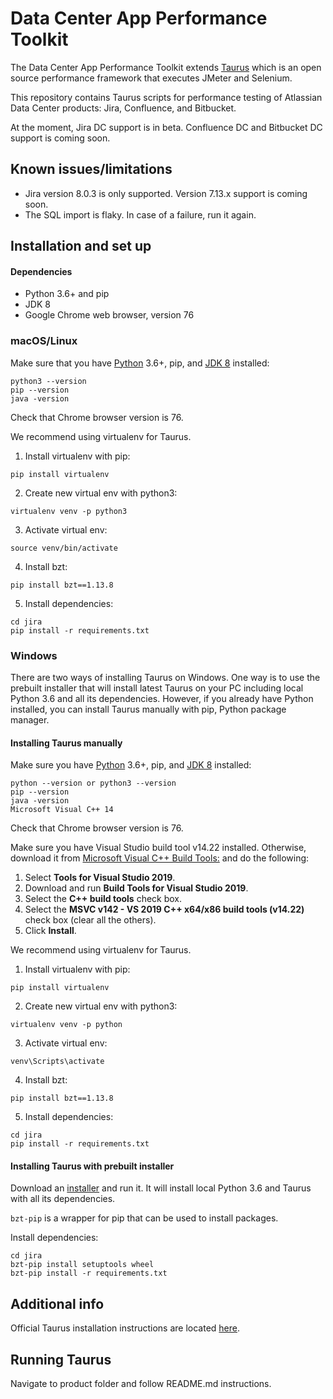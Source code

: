 # Data Center App Performance Toolkit 
The Data Center App Performance Toolkit extends [Taurus](https://gettaurus.org/) which is an open source performance framework that executes JMeter and Selenium.

This repository contains Taurus scripts for performance testing of Atlassian Data Center products: Jira, Confluence, and Bitbucket.

At the moment, Jira DC support is in beta. Confluence DC and Bitbucket DC support is coming soon.

## Known issues/limitations
* Jira version 8.0.3 is only supported. Version 7.13.x support is coming soon.
* The SQL import is flaky. In case of a failure, run it again.

## Installation and set up

#### Dependencies
* Python 3.6+ and pip
* JDK 8
* Google Chrome web browser, version 76

### macOS/Linux
Make sure that you have [Python](https://www.python.org/downloads/) 3.6+, pip, and [JDK 8](https://www.oracle.com/technetwork/java/javase/downloads/jdk8-downloads-2133151.html) installed:
```
python3 --version
pip --version
java -version
```
Check that Chrome browser version is 76.

We recommend using virtualenv for Taurus.

1. Install virtualenv with pip:
```
pip install virtualenv
```
2. Create new virtual env with python3:
```
virtualenv venv -p python3
```
3. Activate virtual env:
```
source venv/bin/activate
```
4. Install bzt:
```
pip install bzt==1.13.8
```
5. Install dependencies:
```
cd jira
pip install -r requirements.txt
```


### Windows
There are two ways of installing Taurus on Windows.
One way is to use the prebuilt installer that will install latest Taurus on your PC including local Python 3.6 and all its dependencies.
However, if you already have Python installed, you can install Taurus manually with pip, Python package manager.

#### Installing Taurus manually
Make sure you have [Python](https://www.python.org/downloads/) 3.6+, pip, and [JDK 8](https://www.oracle.com/technetwork/java/javase/downloads/jdk8-downloads-2133151.html) installed:
```
python --version or python3 --version
pip --version
java -version
Microsoft Visual C++ 14
```
Check that Chrome browser version is 76.

Make sure you have Visual Studio build tool v14.22 installed. 
Otherwise, download it from [Microsoft Visual C++ Build Tools:](https://visualstudio.microsoft.com/downloads) and do the following:
1. Select **Tools for Visual Studio 2019**.
2. Download and run **Build Tools for Visual Studio 2019**.
3. Select the **C++ build tools** check box.
4. Select the **MSVC v142 - VS 2019 C++ x64/x86 build tools (v14.22)** check box (clear all the others).
5. Click **Install**.


We recommend using virtualenv for Taurus.

1. Install virtualenv with pip:
```
pip install virtualenv
```
2. Create new virtual env with python3:
```
virtualenv venv -p python
```
3. Activate virtual env:
```
venv\Scripts\activate
```
4. Install bzt:
```
pip install bzt==1.13.8
```
5. Install dependencies:
```
cd jira
pip install -r requirements.txt
```

#### Installing Taurus with prebuilt installer
Download an [installer](https://gettaurus.org/builds/TaurusInstaller_1.13.8_x64.exe) and run it.
It will install local Python 3.6 and Taurus with all its dependencies.

`bzt-pip` is a wrapper for pip that can be used to install packages.

Install dependencies:
```
cd jira
bzt-pip install setuptools wheel
bzt-pip install -r requirements.txt
```

## Additional info
Official Taurus installation instructions are located [here](https://gettaurus.org/docs/Installation/).

## Running Taurus
Navigate to product folder and follow README.md instructions.
